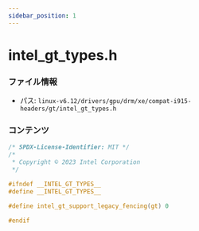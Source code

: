 ```yaml
---
sidebar_position: 1
---
```

# intel_gt_types.h

### ファイル情報

- パス: `linux-v6.12/drivers/gpu/drm/xe/compat-i915-headers/gt/intel_gt_types.h`

### コンテンツ

```h
/* SPDX-License-Identifier: MIT */
/*
 * Copyright © 2023 Intel Corporation
 */

#ifndef __INTEL_GT_TYPES__
#define __INTEL_GT_TYPES__

#define intel_gt_support_legacy_fencing(gt) 0

#endif

```
